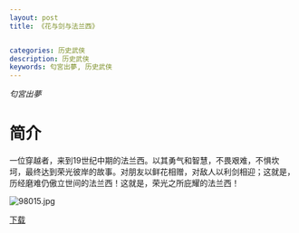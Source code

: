 ```yaml
---
layout: post
title: 《花与剑与法兰西》


categories: 历史武侠
description: 历史武侠
keywords: 匂宮出夢, 历史武侠
---
```

*匂宮出夢*

# 简介

一位穿越者，来到19世纪中期的法兰西。以其勇气和智慧，不畏艰难，不惧坎坷，最终达到荣光彼岸的故事。对朋友以鲜花相赠，对敌人以利剑相迎；这就是，历经磨难仍傲立世间的法兰西！这就是，荣光之所庇耀的法兰西！


![98015.jpg](https://i.loli.net/2021/08/20/wR5lS9WXas6LZGm.jpg)

[下载](https://2640yang.github.io/)
